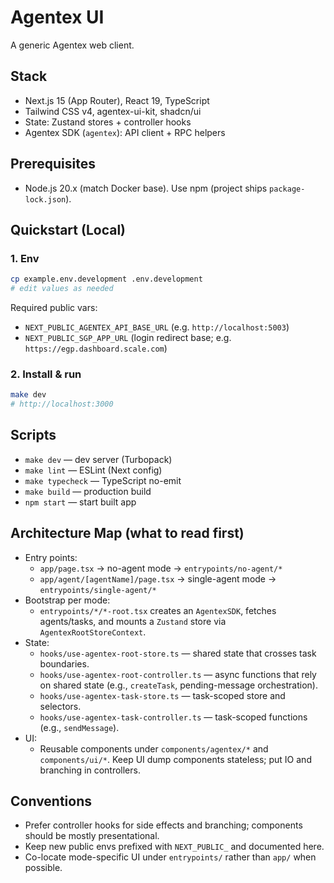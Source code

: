 # Agentex UI

A generic Agentex web client.

## Stack

- Next.js 15 (App Router), React 19, TypeScript
- Tailwind CSS v4, agentex-ui-kit, shadcn/ui
- State: Zustand stores + controller hooks
- Agentex SDK (`agentex`): API client + RPC helpers

## Prerequisites

- Node.js 20.x (match Docker base). Use npm (project ships `package-lock.json`).

## Quickstart (Local)

### 1. Env

```bash
cp example.env.development .env.development
# edit values as needed
```

Required public vars:

- `NEXT_PUBLIC_AGENTEX_API_BASE_URL` (e.g. `http://localhost:5003`)
- `NEXT_PUBLIC_SGP_APP_URL` (login redirect base; e.g. `https://egp.dashboard.scale.com`)

### 2. Install & run

```bash
make dev
# http://localhost:3000
```

## Scripts

- `make dev` — dev server (Turbopack)
- `make lint` — ESLint (Next config)
- `make typecheck` — TypeScript no-emit
- `make build` — production build
- `npm start` — start built app

## Architecture Map (what to read first)

- Entry points:
  - `app/page.tsx` → no-agent mode → `entrypoints/no-agent/*`
  - `app/agent/[agentName]/page.tsx` → single-agent mode → `entrypoints/single-agent/*`
- Bootstrap per mode:
  - `entrypoints/*/*-root.tsx` creates an `AgentexSDK`, fetches agents/tasks, and mounts a `Zustand` store via `AgentexRootStoreContext`.
- State:
  - `hooks/use-agentex-root-store.ts` — shared state that crosses task boundaries.
  - `hooks/use-agentex-root-controller.ts` — async functions that rely on shared state (e.g., `createTask`, pending-message orchestration).
  - `hooks/use-agentex-task-store.ts` — task-scoped store and selectors.
  - `hooks/use-agentex-task-controller.ts` — task-scoped functions (e.g., `sendMessage`).
- UI:
  - Reusable components under `components/agentex/*` and `components/ui/*`. Keep UI dump components stateless; put IO and branching in controllers.

## Conventions

- Prefer controller hooks for side effects and branching; components should be mostly presentational.
- Keep new public envs prefixed with `NEXT_PUBLIC_` and documented here.
- Co-locate mode-specific UI under `entrypoints/` rather than `app/` when possible.
